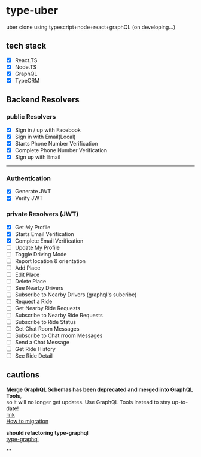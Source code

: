 # type-uber

uber clone using typescript+node+react+graphQL
(on developing...)

## tech stack  

- [x] React.TS
- [x] Node.TS  
- [x] GraphQL  
- [x] TypeORM

## Backend Resolvers  

### public Resolvers

- [x] Sign in / up with Facebook  
- [x] Sign in with Email(Local)
- [x] Starts Phone Number Verification  
- [x] Complete Phone Number Verification  
- [x] Sign up with Email  

---

### Authentication  

- [x] Generate JWT  
- [x] Verify JWT  

### private Resolvers (JWT)

- [x] Get My Profile
- [x] Starts Email Verification  
- [x] Complete Email Verification  
- [ ] Update My Profile
- [ ] Toggle Driving Mode
- [ ] Report location & orientation
- [ ] Add Place
- [ ] Edit Place
- [ ] Delete Place
- [ ] See Nearby Drivers
- [ ] Subscribe to Nearby Drivers (graphql's subcribe)
- [ ] Request a Ride
- [ ] Get Nearby Ride Requests
- [ ] Subscribe to Nearby Ride Requests
- [ ] Subscribe to Ride Status
- [ ] Get Chat Room Messages
- [ ] Subscribe to Chat rroom Messages
- [ ] Send a Chat Message
- [ ] Get Ride History
- [ ] See Ride Detail

## cautions

**Merge GraphQL Schemas has been deprecated and merged into GraphQL Tools**,  
so it will no longer get updates. Use GraphQL Tools instead to stay up-to-date!  
[link](https://github.com/Urigo/merge-graphql-schemas)  
[How to migration](https://www.graphql-tools.com/docs/migration-from-merge-graphql-schemas/)  


**should refactoring type-graphql**  
[type-graphql](https://github.com/MichalLytek/type-graphql)  

**